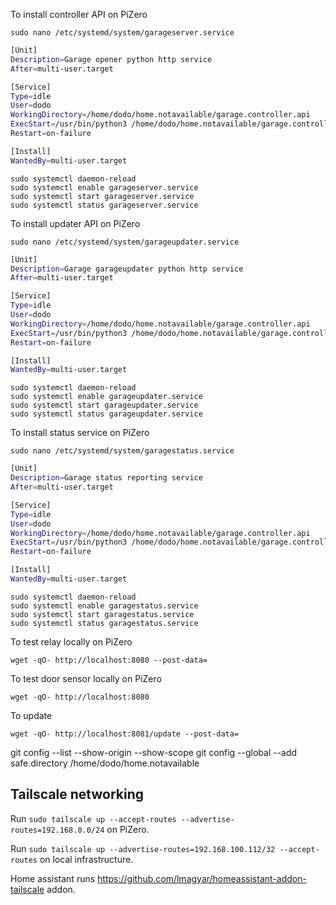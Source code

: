 To install controller API on PiZero
```
sudo nano /etc/systemd/system/garageserver.service
```

```sh
[Unit]
Description=Garage opener python http service
After=multi-user.target

[Service]
Type=idle
User=dodo
WorkingDirectory=/home/dodo/home.notavailable/garage.controller.api
ExecStart=/usr/bin/python3 /home/dodo/home.notavailable/garage.controller.api/controller.api.py
Restart=on-failure

[Install]
WantedBy=multi-user.target
```
```
sudo systemctl daemon-reload
sudo systemctl enable garageserver.service
sudo systemctl start garageserver.service
sudo systemctl status garageserver.service
```

To install updater API on PiZero
```
sudo nano /etc/systemd/system/garageupdater.service
```

```sh
[Unit]
Description=Garage garageupdater python http service
After=multi-user.target

[Service]
Type=idle
User=dodo
WorkingDirectory=/home/dodo/home.notavailable/garage.controller.api
ExecStart=/usr/bin/python3 /home/dodo/home.notavailable/garage.controller.api/updater.api.py
Restart=on-failure

[Install]
WantedBy=multi-user.target
```
```
sudo systemctl daemon-reload
sudo systemctl enable garageupdater.service
sudo systemctl start garageupdater.service
sudo systemctl status garageupdater.service
```


To install status service on PiZero
```
sudo nano /etc/systemd/system/garagestatus.service
```

```sh
[Unit]
Description=Garage status reporting service
After=multi-user.target

[Service]
Type=idle
User=dodo
WorkingDirectory=/home/dodo/home.notavailable/garage.controller.api
ExecStart=/usr/bin/python3 /home/dodo/home.notavailable/garage.controller.api/status.service.py
Restart=on-failure

[Install]
WantedBy=multi-user.target
```
```
sudo systemctl daemon-reload
sudo systemctl enable garagestatus.service
sudo systemctl start garagestatus.service
sudo systemctl status garagestatus.service
```


To test relay locally on PiZero
```
wget -qO- http://localhost:8080 --post-data=
```

To test door sensor locally on PiZero
```
wget -qO- http://localhost:8080
```


To update
```
wget -qO- http://localhost:8081/update --post-data=
```



git config --list --show-origin --show-scope
git config --global --add safe.directory /home/dodo/home.notavailable


## Tailscale networking

Run ``sudo tailscale up --accept-routes --advertise-routes=192.168.0.0/24`` on PiZero.

Run ``sudo tailscale up --advertise-routes=192.168.100.112/32 --accept-routes`` on local infrastructure.

Home assistant runs https://github.com/lmagyar/homeassistant-addon-tailscale addon.